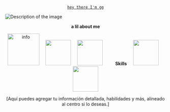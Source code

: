 <p align="center">
  <code><ins>hey there I'm gg</ins></code>
</p>

<img src="[path/to/your/image.jpg](https://i.pinimg.com/736x/28/ca/8d/28ca8d658eda746b06c86c960906cdd9.jpg)" alt="Description of the image">

<p align="center">
   <b>a lil about me</b> 
</p>

<p align="center">
  <img src="[Enlace a una imagen de 'info' si tienes una]" alt="info" width="100">
  &nbsp;&nbsp;&nbsp;
  <img src="[Enlace a una imagen]" alt="" width="80">
  &nbsp;&nbsp;&nbsp;
  <img src="[Enlace a una imagen]" alt="" width="80">
  &nbsp;&nbsp;&nbsp;&nbsp;&nbsp;&nbsp;&nbsp;&nbsp;
  <b>Skills</b>
  &nbsp;&nbsp;&nbsp;
  <img src="[Enlace a una imagen]" alt="" width="80">
  &nbsp;&nbsp;&nbsp;
  <img src="[Enlace a una imagen]" alt="" width="80">
</p>

<p align="center">
  [Aquí puedes agregar tu información detallada, habilidades y más, alineado al centro si lo deseas.]
</p>
